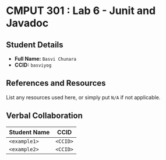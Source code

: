 # CMPUT 301 : Lab 6 - Junit and Javadoc

## Student Details

- **Full Name:** `Basvi Chunara`
- **CCID:** `basviyog`

## References and Resources

List any resources used here, or simply put `N/A` if not applicable.

## Verbal Collaboration

| Student Name | CCID     |
| ------------ | -------- |
| `<example1>` | `<CCID>` |
| `<example2>` | `<CCID>` |
